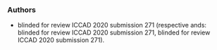 ### Authors
- blinded for review ICCAD 2020 submission 271 (respective ands: blinded for review ICCAD 2020 submission 271, blinded for review ICCAD 2020 submission 271).


